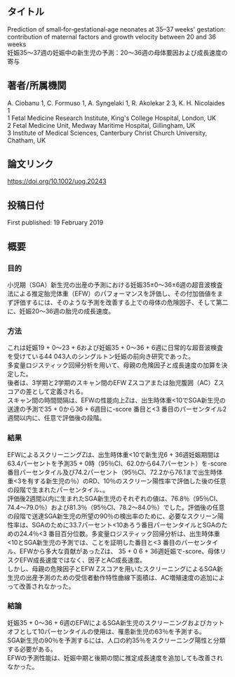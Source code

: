 ## タイトル
Prediction of small‐for‐gestational‐age neonates at 35–37 weeks' gestation: contribution of maternal factors and growth velocity between 20 and 36 weeks  
妊娠35〜37週の妊娠中の新生児の予測：20〜36週の母体要因および成長速度の寄与

## 著者/所属機関
A. Ciobanu 1, C. Formuso 1, A. Syngelaki 1, R. Akolekar 2 3, K. H. Nicolaides 1  
1 Fetal Medicine Research Institute, King's College Hospital, London, UK  
2 Fetal Medicine Unit, Medway Maritime Hospital, Gillingham, UK  
3 Institute of Medical Sciences, Canterbury Christ Church University, Chatham, UK

## 論文リンク
https://doi.org/10.1002/uog.20243

## 投稿日付
First published: 19 February 2019

## 概要
### 目的
小児期（SGA）新生児の出産の予測における妊娠35±0〜36±6週の超音波検査法による推定胎児体重（EFW）のパフォーマンスを評価し、その付加価値をまず評価するには、そのような予測を改善する上での母体の危険因子、そして第二に、妊娠20〜36週の胎児の成長速度。

### 方法
これは妊娠19 + 0〜23 + 6および妊娠35 + 0〜36 + 6週に日常的な超音波検査を受けている44 043人のシングルトン妊娠の前向き研究であった。  
多変量ロジスティック回帰分析を用いて、母親の危険因子と成長速度の加算を決定した。  
後者は、3学期と2学期のスキャン間のEFW Zスコアまたは胎児腹囲（AC）Zスコアの差として定義される。  
スキャン間の時間間隔は、EFWの性能向上Zは、出生時体重<10でSGA新生児の送達の予測で35 + 0から36 + 6週目に-score 番目と<3 番目のパーセンタイル2週間以内に、任意で評価後の段階。

### 結果
EFWによるスクリーニングZは、出生時体重<10で新生児6 + 36週妊娠期間は63.4パーセントを予測35 + 0時（95％CI、62.0から64.7パーセント）を-score 番目パーセンタイル及び74.2パーセント（95％CI、72.2から76.1まで出生時体重<3を有する新生児の％）のRD、10％のスクリーン陽性率で評価した後の任意の段階で生まれたパーセンタイル、。  
評価後2週間以内に生まれたSGA新生児のそれぞれの値は、76.8％（95％CI、74.4〜79.0％）および81.3％（95％CI、78.2〜84.0％）でした。評価後の任意の段階で送達SGA新生児の所望の90％の検出率のために、必要なスクリーン陽性率は、SGAのために33.7パーセント<10あろう番目パーセンタイルとSGAのための24.4％<3 番目百分位数。多変量ロジスティック回帰分析は、出生時体重<10とSGA新生児の予測では、ことを証明した番目と<3 番目のパーセンタイル、EFWから多大な貢献があったZは、 35 + 0 6 + 36週妊娠で-score、母体リスクEFW成長速度ではなく、因子とAC成長速度。  
しかし、母親の危険因子とEFW Zスコアを用いたスクリーニングによるSGA新生児の出産予測のための受信者動作特性曲線下面積は、AC増殖速度の追加によって改善されなかった。

### 結論
妊娠35 + 0〜36 + 6週のEFWによるSGA新生児のスクリーニングおよびカットオフとして10パーセンタイルの使用は、罹患新生児の63％を予測する。  
SGA新生児の90％を予測するには、人口の約35％をスクリーニング陽性と分類する必要がある。  
EFWの予測性能は、妊娠中期と後期の間に推定成長速度を追加しても改善されなかった。
